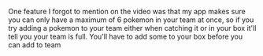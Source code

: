 One feature I forgot to mention on the video was that my app makes sure you can only have a maximum of 6 pokemon in your team at once, so if you try adding a pokemon to your team either when catching it or in your box it'll tell you your team is full. You'll have to add some to your box before you can add to team